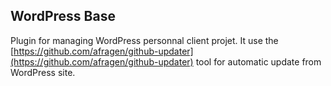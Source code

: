 ## WordPress Base

Plugin for managing WordPress personnal client projet.
It use the [https://github.com/afragen/github-updater](https://github.com/afragen/github-updater) tool for automatic update from WordPress site. 
